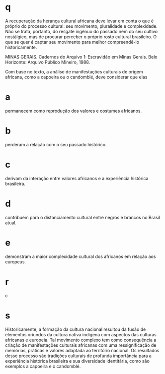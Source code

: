 # q
A recuperação da herança cultural africana deve levar em conta o que é próprio do processo cultural: seu movimento, pluralidade e complexidade. Não se trata, portanto, do resgate ingênuo do passado nem do seu cultivo nostálgico, mas de procurar perceber o próprio rosto cultural brasileiro. O que se quer é captar seu movimento para melhor compreendê-lo historicamente.

MINAS GERAIS. Cadernos do Arquivo 1: Escravidão em Minas Gerais. Belo Horizonte: Arquivo Público Mineiro, 1988.

Com base no texto, a análise de manifestações culturais de origem africana, como a capoeira ou o candomblé, deve considerar que elas

# a
permanecem como reprodução dos valores e costumes africanos.

# b
perderam a relação com o seu passado histórico.

# c
derivam da interação entre valores africanos e a experiência histórica brasileira.

# d
contribuem para o distanciamento cultural entre negros e brancos no Brasil atual.

# e
demonstram a maior complexidade cultural dos africanos em relação aos europeus.

# r
c

# s
Historicamente, a formação da cultura nacional resultou da fusão de elementos oriundos da cultura nativa indígena com aspectos das culturas africanas e europeia. Tal movimento complexo tem como consequência a criação de manifestações culturais africanas com uma ressignificação de memórias, práticas e valores adaptada ao território nacional. Os resultados desse processo são tradições culturais de profunda importância para a experiência histórica brasileira e sua diversidade identitária, como são exemplos a capoeira e o candomblé.
